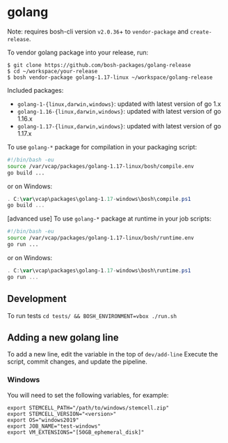 # golang

Note: requires bosh-cli version `v2.0.36`+ to `vendor-package` and `create-release`.

To vendor golang package into your release, run:

```
$ git clone https://github.com/bosh-packages/golang-release
$ cd ~/workspace/your-release
$ bosh vendor-package golang-1.17-linux ~/workspace/golang-release
```

Included packages:

- `golang-1-{linux,darwin,windows}`: updated with latest version of go 1.x
- `golang-1.16-{linux,darwin,windows}`: updated with latest version of go 1.16.x
- `golang-1.17-{linux,darwin,windows}`: updated with latest version of go 1.17.x

To use `golang-*` package for compilation in your packaging script:

```bash
#!/bin/bash -eu
source /var/vcap/packages/golang-1.17-linux/bosh/compile.env
go build ...
```
or on Windows:

```powershell
. C:\var\vcap\packages\golang-1.17-windows\bosh\compile.ps1
go build ...
```
[advanced use] To use `golang-*` package at runtime in your job scripts:

```bash
#!/bin/bash -eu
source /var/vcap/packages/golang-1.17-linux/bosh/runtime.env
go run ...
```
or on Windows:

```powershell
. C:\var\vcap\packages\golang-1.17-windows\bosh\runtime.ps1
go run ...
```

## Development

To run tests `cd tests/ && BOSH_ENVIRONMENT=vbox ./run.sh`

## Adding a new golang line

To add a new line, edit the variable in the top of `dev/add-line`
Execute the script, commit changes, and update the pipeline.

### Windows

You will need to set the following variables, for example:

```
export STEMCELL_PATH="/path/to/windows/stemcell.zip"
export STEMCELL_VERSION="<version>"
export OS="windows2019"
export JOB_NAME="test-windows"
export VM_EXTENSIONS="[50GB_ephemeral_disk]"
```
